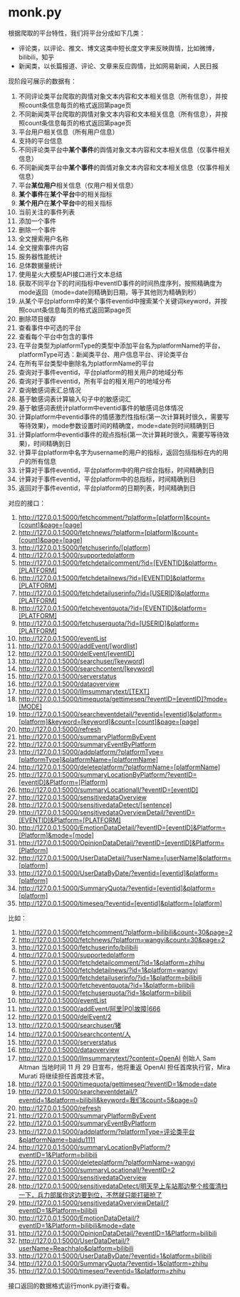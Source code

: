 # monk.py

根据爬取的平台特性，我们将平台分成如下几类：

- 评论类，以评论、推文、博文这类中短长度文字来反映舆情，比如微博，bilibili，知乎
- 新闻类，以长篇报道、评论、文章来反应舆情，比如网易新闻，人民日报

现阶段可展示的数据有：

1. 不同评论类平台爬取的舆情对象文本内容和文本相关信息（所有信息），并按照count条信息每页的格式返回第page页
2. 不同新闻类平台爬取的舆情对象文本内容和文本相关信息（所有信息），并按照count条信息每页的格式返回第page页
3. 平台用户相关信息（所有用户信息）
4. 支持的平台信息
5. 不同评论类平台中**某个事件**的舆情对象文本内容和文本相关信息（仅事件相关信息）
6. 不同新闻类平台中**某个事件**的舆情对象文本内容和文本相关信息（仅事件相关信息）
7. 平台**某位用户**相关信息（仅用户相关信息）
8. **某个事件**在**某个平台**中的相关指标
9. **某个用户**在**某个平台**中的相关指标
10. 当前关注的事件列表
11. 添加一个事件
12. 删除一个事件
13. 全文搜索用户名称
14. 全文搜索事件内容
15. 服务器性能统计
16. 总体数据量统计
17. 使用星火大模型API接口进行文本总结
18. 获取不同平台下的时间指标中eventID事件的时间热度序列，按照精确度为mode返回（mode=date则精确到日期，等于其他则为精确到秒）
19. 从某个平台platform中的某个事件eventid中搜索某个关键词keyword，并按照count条信息每页的格式返回第page页
20. 删除项目缓存
21. 查看事件中可选的平台
22. 查看每个平台中包含的事件
23. 在平台类型为platformType的类型中添加平台名为platformName的平台，platformType可选：新闻类平台、用户信息平台、评论类平台
24. 在所有平台类型中删除名为platformName的平台
25. 查询对于事件eventid，平台platform的相关用户的地域分布
26. 查询对于事件eventid，所有平台的相关用户的地域分布
27. 查询敏感词表汇总情况
28. 基于敏感词表计算输入句子中的敏感词汇
29. 基于敏感词表统计platform中eventid事件的敏感词总体情况
30. 计算platform中eventid事件的情感激烈性指标(第一次计算耗时很久，需要写等待效果)，mode参数设置时间的精确度，mode=date则时间精确到日
31. 计算platform中eventid事件的观点指标(第一次计算耗时很久，需要写等待效果)，时间精确到日
32. 计算平台platform中名字为username的用户的指标，返回包括指标在内的用户的所有信息
33. 计算对于事件eventid，平台platform中的用户综合指标，时间精确到日
34. 计算对于事件eventid，平台platform中的总指标，时间精确到日
35. 返回对于事件eventid，平台platform的日期列表，时间精确到日

对应的接口：

1. http://127.0.0.1:5000/fetchcomment/?platform=[platform]&count=[count]&page=[page]
2. http://127.0.0.1:5000/fetchnews/?platform=[platform]&count=[count]&page=[page]
3. http://127.0.0.1:5000/fetchuserinfo/[platform]
4. http://127.0.0.1:5000/supportedplatform
5. http://127.0.0.1:5000/fetchdetailcomment/?id=[EVENTID]&platform=[PLATFORM]
6. http://127.0.0.1:5000/fetchdetailnews/?id=[EVENTID]&platform=[PLATFORM]
7. http://127.0.0.1:5000/fetchdetailuserinfo/?id=[USERID]&platform=[PLATFORM]
8. http://127.0.0.1:5000/fetcheventquota/?id=[EVENTID]&platform=[PLATFORM]
9. http://127.0.0.1:5000/fetchuserquota/?id=[USERID]&platform=[PLATFORM]
10. http://127.0.0.1:5000/eventList
11. http://127.0.0.1:5000/addEvent/[wordlist]
12. http://127.0.0.1:5000/delEvent/[eventID]
13. http://127.0.0.1:5000/searchuser/[keyword]
14. http://127.0.0.1:5000/searchcontent/[keyword]
15. http://127.0.0.1:5000/serverstatus
16. http://127.0.0.1:5000/dataoverview
17. http://127.0.0.1:5000/llmsummarytext/[TEXT]
18. http://127.0.0.1:5000/timequota/gettimeseq/?eventID=[eventID]?mode=[MODE]
19. http://127.0.0.1:5000/searcheventdetail/?eventid=[eventid]&platform=[platform]&keyword=[keyword]&count=[count]&page=[page]
20. http://127.0.0.1:5000/refresh
21. http://127.0.0.1:5000/summaryPlatformByEvent
22. http://127.0.0.1:5000/summaryEventByPlatform
23. http://127.0.0.1:5000/addplatform/?platformType=[platformType]&platformName=[platformName]
24. http://127.0.0.1:5000/deleteplatform/?platformName=[platformName]
25. http://127.0.0.1:5000/summaryLocationByPlatform/?eventID=[eventID]&Platform=[Platform]
26. http://127.0.0.1:5000/summaryLocationall/?eventID=[eventID]
27. http://127.0.0.1:5000/sensitivedataOverview
28. http://127.0.0.1:5000/sensitivedataDetect/[sentence]
29. http://127.0.0.1:5000/sensitivedataOverviewDetail/?eventID=[EVENTID]&Platform=[PLATFORM]
30. http://127.0.0.1:5000/EmotionDataDetail/?eventID=[eventID]&Platform=[Platform]&mode=[mode]
31. http://127.0.0.1:5000/OpinionDataDetail/?eventID=[eventID]&Platform=[Platform]
32. http://127.0.0.1:5000/UserDataDetail/?userName=[userName]&platform=[platform]
33. http://127.0.0.1:5000/UserDataByDate/?eventid=[eventid]&platform=[platform]
34. http://127.0.0.1:5000/SummaryQuota/?eventid=[eventid]&platform=[platform]
35. http://127.0.0.1:5000/timeseq/?eventid=[eventid]&platform=[platform]

比如：

1. http://127.0.0.1:5000/fetchcomment/?platform=bilibili&count=30&page=2
2. http://127.0.0.1:5000/fetchnews/?platform=wangyi&count=30&page=2
3. http://127.0.0.1:5000/fetchuserinfo/bilibili
4. http://127.0.0.1:5000/supportedplatform
5. http://127.0.0.1:5000/fetchdetailcomment/?id=1&platform=zhihu
6. http://127.0.0.1:5000/fetchdetailnews/?id=1&platform=wangyi
7. http://127.0.0.1:5000/fetchdetailuserinfo/?id=1&platform=bilibili
8. http://127.0.0.1:5000/fetcheventquota/?id=1&platform=bilibili
9. http://127.0.0.1:5000/fetchuserquota/?id=1&platform=bilibili
10. http://127.0.0.1:5000/eventList
11. http://127.0.0.1:5000/addEvent/阿里|P0|故障|666
12. http://127.0.0.1:5000/delEvent/2
13. http://127.0.0.1:5000/searchuser/猪
14. http://127.0.0.1:5000/searchcontent/人
15. http://127.0.0.1:5000/serverstatus
16. http://127.0.0.1:5000/dataoverview
17. http://127.0.0.1:5000/llmsummarytext/?content=OpenAI 创始人 Sam Altman 当地时间 11 月 29 日宣布，他将重返 OpenAI 担任首席执行官，Mira Murati 将继续担任首席技术官。
18. http://127.0.0.1:5000/timequota/gettimeseq/?eventID=1&mode=date
19. http://127.0.0.1:5000/searcheventdetail/?eventid=1&platform=bilibili&keyword=我们&count=5&page=0
20. http://127.0.0.1:5000/refresh
21. http://127.0.0.1:5000/summaryPlatformByEvent
22. http://127.0.0.1:5000/summaryEventByPlatform
23. http://127.0.0.1:5000/addplatform/?platformType=评论类平台&platformName=baidu1111
24. http://127.0.0.1:5000/summaryLocationByPlatform/?eventID=1&Platform=bilibili
25. http://127.0.0.1:5000/deleteplatform/?platformName=wangyi
26. http://127.0.0.1:5000/summaryLocationall/?eventID=2
27. http://127.0.0.1:5000/sensitivedataOverview
28. http://127.0.0.1:5000/sensitivedataDetect/明天早上车站那边整个核蛋清扫一下，兵力部属你这边要到位，不然就只能打砸抢了
29. http://127.0.0.1:5000/sensitivedataOverviewDetail/?eventID=1&Platform=bilibili
30. http://127.0.0.1:5000/EmotionDataDetail/?eventID=1&Platform=bilibili&mode=date
31. http://127.0.0.1:5000/OpinionDataDetail/?eventID=1&Platform=bilibili
32. http://127.0.0.1:5000/UserDataDetail/?userName=Reachhalo&platform=bilibili
33. http://127.0.0.1:5000/UserDataByDate/?eventid=1&platform=bilibili
34. http://127.0.0.1:5000/SummaryQuota/?eventid=1&platform=zhihu
35. http://127.0.0.1:5000/timeseq/?eventid=1&platform=zhihu

接口返回的数据格式运行monk.py进行查看。